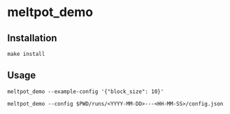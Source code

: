 # meltpot_demo

## Installation

```
make install
```

## Usage

```
meltpot_demo --example-config '{"block_size": 10}'
```

```
meltpot_demo --config $PWD/runs/<YYYY-MM-DD>---<HH-MM-SS>/config.json
```

